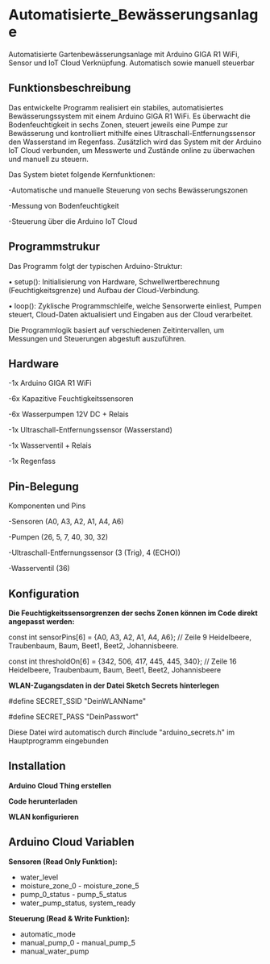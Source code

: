 # Automatisierte_Bewässerungsanlage
Automatisierte Gartenbewässerungsanlage mit Arduino GIGA R1 WiFi,  Sensor und IoT Cloud Verknüpfung. Automatisch sowie manuell steuerbar

## Funktionsbeschreibung
Das entwickelte Programm realisiert ein stabiles, automatisiertes Bewässerungssystem mit einem Arduino GIGA R1 WiFi. 
Es überwacht die Bodenfeuchtigkeit in sechs Zonen, steuert jeweils eine Pumpe zur Bewässerung und kontrolliert mithilfe eines Ultraschall-Entfernungssensor den 
Wasserstand im Regenfass. Zusätzlich wird das System mit der Arduino IoT Cloud verbunden, um Messwerte und Zustände online zu überwachen und manuell zu steuern.

Das System bietet folgende Kernfunktionen:

-Automatische und manuelle Steuerung von sechs Bewässerungszonen

-Messung von Bodenfeuchtigkeit

-Steuerung über die Arduino IoT Cloud

## Programmstrukur
Das Programm folgt der typischen Arduino-Struktur:

•	setup(): Initialisierung von Hardware, Schwellwertberechnung (Feuchtigkeitsgrenze) und Aufbau der Cloud-Verbindung.

•	loop(): Zyklische Programmschleife, welche Sensorwerte einliest, Pumpen steuert, Cloud-Daten aktualisiert und Eingaben aus der Cloud verarbeitet.

Die Programmlogik basiert auf verschiedenen Zeitintervallen, um Messungen und Steuerungen abgestuft auszuführen.


## Hardware
-1x Arduino GIGA R1 WiFi

-6x Kapazitive Feuchtigkeitssensoren

-6x Wasserpumpen 12V DC + Relais

-1x Ultraschall-Entfernungssensor (Wasserstand)

-1x Wasserventil + Relais

-1x Regenfass

## Pin-Belegung

Komponenten und Pins

-Sensoren (A0, A3, A2, A1, A4, A6)   

-Pumpen (26, 5, 7, 40, 30, 32)

-Ultraschall-Entfernungssensor (3 (Trig), 4 (ECHO))

-Wasserventil (36)

## Konfiguration

**Die Feuchtigkeitssensorgrenzen der sechs Zonen können im Code direkt angepasst werden:**


const int sensorPins[6] = {A0, A3, A2, A1, A4, A6}; // Zeile 9 Heidelbeere, Traubenbaum, Baum, Beet1, Beet2, Johannisbeere.

const int thresholdOn[6] = {342, 506, 417, 445, 445, 340}; // Zeile 16 Heidelbeere, Traubenbaum, Baum, Beet1, Beet2, Johannisbeere 





**WLAN-Zugangsdaten in der Datei Sketch Secrets hinterlegen**

#define SECRET_SSID "DeinWLANName"

#define SECRET_PASS "DeinPasswort"

Diese Datei wird automatisch durch #include "arduino_secrets.h" im Hauptprogramm eingebunden

## Installation

**Arduino Cloud Thing erstellen**

**Code herunterladen**

**WLAN konfigurieren**


## Arduino Cloud Variablen

**Sensoren (Read Only Funktion):**
- water_level
- moisture_zone_0 - moisture_zone_5
- pump_0_status - pump_5_status
- water_pump_status, system_ready

**Steuerung (Read & Write Funktion):**
- automatic_mode
- manual_pump_0 - manual_pump_5
- manual_water_pump
